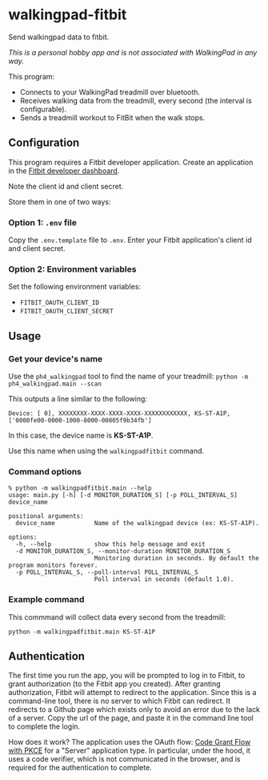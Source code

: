 # walkingpad-fitbit
Send walkingpad data to fitbit.

_This is a personal hobby app and is not associated with WalkingPad in any way._

This program:
* Connects to your WalkingPad treadmill over bluetooth.
* Receives walking data from the treadmill, every second (the interval is configurable).
* Sends a treadmill workout to FitBit when the walk stops.


## Configuration
This program requires a Fitbit developer application.
Create an application in the [Fitbit developer dashboard](https://dev.fitbit.com/apps/).

Note the client id and client secret.

Store them in one of two ways:

### Option 1: `.env` file
Copy the `.env.template` file to `.env`.
Enter your Fitbit application's client id and client secret.

### Option 2: Environment variables
Set the following environment variables:
* `FITBIT_OAUTH_CLIENT_ID`
* `FITBIT_OAUTH_CLIENT_SECRET`

## Usage

### Get your device's name

Use the `ph4_walkingpad` tool to find the name of your treadmill:
`python -m ph4_walkingpad.main --scan`

This outputs a line similar to the following:
```
Device: [ 0], XXXXXXXX-XXXX-XXXX-XXXX-XXXXXXXXXXXX, KS-ST-A1P, ['0000fe00-0000-1000-8000-00805f9b34fb']
```

In this case, the device name is **KS-ST-A1P**.

Use this name when using the `walkingpadfitbit` command.

### Command options
```
% python -m walkingpadfitbit.main --help
usage: main.py [-h] [-d MONITOR_DURATION_S] [-p POLL_INTERVAL_S] device_name

positional arguments:
  device_name           Name of the walkingpad device (ex: KS-ST-A1P).

options:
  -h, --help            show this help message and exit
  -d MONITOR_DURATION_S, --monitor-duration MONITOR_DURATION_S
                        Monitoring duration in seconds. By default the program monitors forever.
  -p POLL_INTERVAL_S, --poll-interval POLL_INTERVAL_S
                        Poll interval in seconds (default 1.0).
```

### Example command
This commmand will collect data every second from the treadmill:

`python -m walkingpadfitbit.main KS-ST-A1P`

## Authentication
The first time you run the app, you will be prompted to log in to Fitbit, to grant authorization
(to the Fitbit app you created). After granting authorization, Fitbit will attempt to redirect to the
application. Since this is a command-line tool, there is no server to which Fitbit can redirect. It redirects
to a Github page which exists only to avoid an error due to the lack of a server. Copy the url of the page,
and paste it in the command line tool to complete the login.

How does it work? The application uses the OAuth flow: [Code Grant Flow with PKCE](https://dev.fitbit.com/build/reference/web-api/developer-guide/authorization/#Authorization-Code-Grant-Flow-with-PKCE) for a "Server" application type. In particular, under the hood, it uses a code verifier, which is not communicated in the browser, and is required for the authentication to complete.